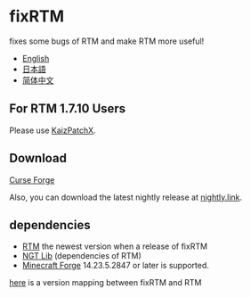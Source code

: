 # fixRTM

fixes some bugs of RTM and make RTM more useful!

- [English](README.en.md)
- [日本語](README.md)
- [简体中文](README.zh.md)

## For RTM 1.7.10 Users

Please use [KaizPatchX].

## Download

[Curse Forge](https://www.curseforge.com/minecraft/mc-mods/fixrtm)

Also, you can download the latest nightly release at [nightly.link].

[nightly.link]: https://nightly.link/fixrtm/fixRTM/workflows/release/master/jar

## dependencies

- [RTM](https://www.curseforge.com/minecraft/mc-mods/realtrainmod) the newest version when a release of fixRTM
- [NGT Lib](https://www.curseforge.com/minecraft/mc-mods/ngtlib) (dependencies of RTM)
- [Minecraft Forge](https://files.minecraftforge.net/maven/net/minecraftforge/forge/index_1.12.2.html) 14.23.5.2847 or
  later is supported.

[here](version-map.md) is a version mapping between fixRTM and RTM

[KaizPatchX]: https://github.com/Kai-Z-JP/KaizPatchX
